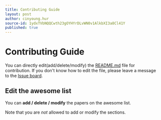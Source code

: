 ```yaml
---
title: Contributing Guide
layout: post
author: cinyoung.hur
source-id: 1ydxTVbNQQCwth23gOYHYrDLvWN0v1AlkbXI3a8Cl41Y
published: true
---
```

# Contributing GuideYou can directly edit(add/delete/modify) the [README.md](https://github.com/hurcy/awesome-ehr-deeplearning/blob/master/README.md) file for contribution. If you don't know how to edit the file, please leave a message to the [Issue board](https://github.com/hurcy/awesome-ehr-deeplearning/issues).

## Edit the awesome listYou can **add / delete / modify** the papers on the awesome list.Note that you are *not* allowed to add or modify the sections.

